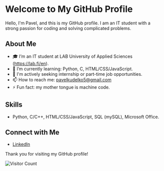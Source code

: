 # Welcome to My GitHub Profile

Hello, I'm Pavel, and this is my GitHub profile. I am an IT student with a strong passion for coding and solving complicated
problems.

## About Me

- :mortar_board: I’m an IT student at LAB University of Applied Sciences (https://lab.fi/en).
- 🌱 I’m currently learning: Python, C, HTML/CSS/JavaScript.
- :briefcase: I'm actively seeking internship or part-time job opportunities.
- 📫 How to reach me: pavelkudelko5@gmail.com
- ⚡ Fun fact: my mother tongue is machine code.

## Skills

- Python, C/C++, HTML/CSS/JavaScript, SQL (mySQL), Microsoft Office.


## Connect with Me

- [LinkedIn](https://www.linkedin.com/in/pavel-kudelko-a29066295/)
  

Thank you for visiting my GitHub profile!

![Visitor Count](https://visitor-badge.laobi.icu/badge?page_id=your_username.your_username)
